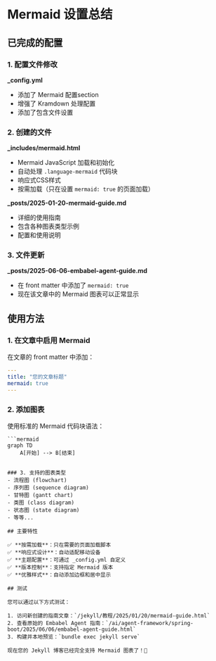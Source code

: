 # Mermaid 设置总结

## 已完成的配置

### 1. 配置文件修改

**_config.yml**
- 添加了 Mermaid 配置section
- 增强了 Kramdown 处理配置
- 添加了包含文件设置

### 2. 创建的文件

**_includes/mermaid.html**
- Mermaid JavaScript 加载和初始化
- 自动处理 `.language-mermaid` 代码块
- 响应式CSS样式
- 按需加载（只在设置 `mermaid: true` 的页面加载）

**_posts/2025-01-20-mermaid-guide.md**
- 详细的使用指南
- 包含各种图表类型示例
- 配置和使用说明

### 3. 文件更新

**_posts/2025-06-06-embabel-agent-guide.md**
- 在 front matter 中添加了 `mermaid: true`
- 现在该文章中的 Mermaid 图表可以正常显示

## 使用方法

### 1. 在文章中启用 Mermaid
在文章的 front matter 中添加：
```yaml
---
title: "您的文章标题"
mermaid: true
---
```

### 2. 添加图表
使用标准的 Mermaid 代码块语法：
```
```mermaid
graph TD
    A[开始] --> B[结束]
```
```

### 3. 支持的图表类型
- 流程图 (flowchart)
- 序列图 (sequence diagram)
- 甘特图 (gantt chart)
- 类图 (class diagram)
- 状态图 (state diagram)
- 等等...

## 主要特性

✅ **按需加载**：只在需要的页面加载脚本
✅ **响应式设计**：自动适配移动设备
✅ **主题配置**：可通过 _config.yml 自定义
✅ **版本控制**：支持指定 Mermaid 版本
✅ **优雅样式**：自动添加边框和居中显示

## 测试

您可以通过以下方式测试：

1. 访问新创建的指南文章：`/jekyll/教程/2025/01/20/mermaid-guide.html`
2. 查看原始的 Embabel Agent 指南：`/ai/agent-framework/spring-boot/2025/06/06/embabel-agent-guide.html`
3. 构建并本地预览：`bundle exec jekyll serve`

现在您的 Jekyll 博客已经完全支持 Mermaid 图表了！🎉 